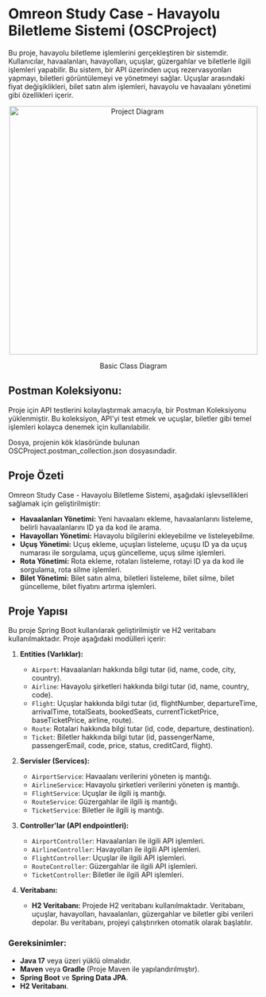 # **Omreon Study Case - Havayolu Biletleme Sistemi (OSCProject)**

Bu proje, havayolu biletleme işlemlerini gerçekleştiren bir sistemdir. Kullanıcılar, havaalanları, havayolları, uçuşlar, güzergahlar ve biletlerle ilgili işlemleri yapabilir. Bu sistem, bir API üzerinden uçuş rezervasyonları yapmayı, biletleri görüntülemeyi ve yönetmeyi sağlar. Uçuşlar arasındaki fiyat değişiklikleri, bilet satın alım işlemleri, havayolu ve havaalanı yönetimi gibi özellikleri içerir.

<p align="center">
  <img src="images/project-diagram.png" alt="Project Diagram" width="500"/>
</p>

<p align="center">
  Basic Class Diagram
</p>

## **Postman Koleksiyonu:**

Proje için API testlerini kolaylaştırmak amacıyla, bir Postman Koleksiyonu yüklenmiştir. Bu koleksiyon, API'yi test etmek ve uçuşlar, biletler gibi temel işlemleri kolayca denemek için kullanılabilir.

Dosya, projenin kök klasöründe bulunan OSCProject.postman_collection.json dosyasındadir.

## **Proje Özeti**

Omreon Study Case - Havayolu Biletleme Sistemi, aşağıdaki işlevsellikleri sağlamak için geliştirilmiştir:

- **Havaalanları Yönetimi:** Yeni havaalanı ekleme, havaalanlarını listeleme, belirli havaalanlarını ID ya da kod ile arama.
- **Havayolları Yönetimi:** Havayolu bilgilerini ekleyebilme ve listeleyebilme.
- **Uçuş Yönetimi:** Uçuş ekleme, uçuşları listeleme, uçuşu ID ya da uçuş numarası ile sorgulama, uçuş güncelleme, uçuş silme işlemleri.
- **Rota Yönetimi:** Rota ekleme, rotaları listeleme, rotayi ID ya da kod ile sorgulama, rota silme işlemleri.
- **Bilet Yönetimi:** Bilet satın alma, biletleri listeleme, bilet silme, bilet güncelleme, bilet fiyatını artırma işlemleri.

## **Proje Yapısı**

Bu proje Spring Boot kullanılarak geliştirilmiştir ve H2 veritabanı kullanılmaktadır. Proje aşağıdaki modülleri içerir:

1. **Entities (Varlıklar):**
   - `Airport`: Havaalanları hakkında bilgi tutar (id, name, code, city, country).
   - `Airline`: Havayolu şirketleri hakkında bilgi tutar (id, name, country, code).
   - `Flight`: Uçuşlar hakkında bilgi tutar (id, flightNumber, departureTime, arrivalTime, totalSeats, bookedSeats, currentTicketPrice, baseTicketPrice, airline, route).
   - `Route`: Rotalari hakkında bilgi tutar (id, code, departure, destination).
   - `Ticket`: Biletler hakkında bilgi tutar (id, passengerName, passengerEmail, code, price, status, creditCard, flight).

2. **Servisler (Services):**
   - `AirportService`: Havaalanı verilerini yöneten iş mantığı.
   - `AirlineService`: Havayolu şirketleri verilerini yöneten iş mantığı.
   - `FlightService`: Uçuşlar ile ilgili iş mantığı.
   - `RouteService`: Güzergahlar ile ilgili iş mantığı.
   - `TicketService`: Biletler ile ilgili iş mantığı.

3. **Controller'lar (API endpointleri):**
   - `AirportController`: Havaalanları ile ilgili API işlemleri.
   - `AirlineController`: Havayolları ile ilgili API işlemleri.
   - `FlightController`: Uçuşlar ile ilgili API işlemleri.
   - `RouteController`: Güzergahlar ile ilgili API işlemleri.
   - `TicketController`: Biletler ile ilgili API işlemleri.

4. **Veritabanı:**
   - **H2 Veritabanı:** Projede H2 veritabanı kullanılmaktadır. Veritabanı, uçuşlar, havayolları, havaalanları, güzergahlar ve biletler gibi verileri depolar. Bu veritabanı, projeyi çalıştırırken otomatik olarak başlatılır.

### **Gereksinimler:**

- **Java 17** veya üzeri yüklü olmalıdır.
- **Maven** veya **Gradle** (Proje Maven ile yapılandırılmıştır).
- **Spring Boot** ve **Spring Data JPA**.
- **H2 Veritabanı**.
